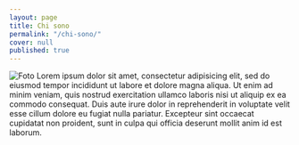```yaml
---
layout: page
title: Chi sono
permalink: "/chi-sono/"
cover: null
published: true
---
```


<img src="https://avatars.io/twitter/drpalanto" alt="Foto" class="u-float-left" />
Lorem ipsum dolor sit amet, consectetur adipisicing elit, sed do eiusmod tempor incididunt ut labore et dolore magna aliqua. Ut enim ad minim veniam, quis nostrud exercitation ullamco laboris nisi ut aliquip ex ea commodo consequat. Duis aute irure dolor in reprehenderit in voluptate velit esse cillum dolore eu fugiat nulla pariatur. Excepteur sint occaecat cupidatat non proident, sunt in culpa qui officia deserunt mollit anim id est laborum.

